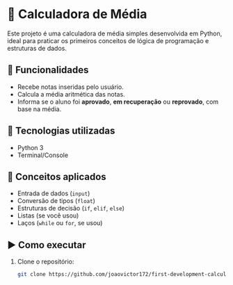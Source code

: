 # 🧮 Calculadora de Média

Este projeto é uma calculadora de média simples desenvolvida em Python, ideal para praticar os primeiros conceitos de lógica de programação e estruturas de dados.

## 📌 Funcionalidades

- Recebe notas inseridas pelo usuário.
- Calcula a média aritmética das notas.
- Informa se o aluno foi **aprovado**, **em recuperação** ou **reprovado**, com base na média.

## 🚀 Tecnologias utilizadas

- Python 3
- Terminal/Console

## 🧠 Conceitos aplicados

- Entrada de dados (`input`)
- Conversão de tipos (`float`)
- Estruturas de decisão (`if`, `elif`, `else`)
- Listas (se você usou)
- Laços (`while` ou `for`, se usou)

## ▶️ Como executar

1. Clone o repositório:
   ```bash
   git clone https://github.com/joaovictor172/first-development-calculador-media.git
